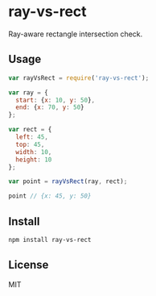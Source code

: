 # ray-vs-rect

Ray-aware rectangle intersection check.

## Usage

```js
var rayVsRect = require('ray-vs-rect');

var ray = {
  start: {x: 10, y: 50},
  end: {x: 70, y: 50}
};

var rect = {
  left: 45,
  top: 45,
  width: 10,
  height: 10
};

var point = rayVsRect(ray, rect);

point // {x: 45, y: 50}
```

## Install

```bash
npm install ray-vs-rect
```

## License

MIT